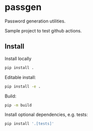 # passgen
Password generation utilities.

Sample project to test github actions.

## Install
Install locally
```sh
pip install .
```

Editable install:
```sh
pip install -e .
```

Build:
```sh
pip -m build
```

Install optional dependencies, e.g. tests:
```sh
pip install '.[tests]'
```

